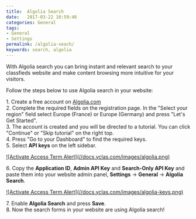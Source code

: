 ```yaml
---
title:  Algolia Search
date:   2017-03-22 10:59:46
categories: General
tags: 
- General
- Settings
permalink: /algolia-seach/
keywords: search, algolia
---
```

With Algolia search you can bring instant and relevant search to your classfieds website and make content browsing more intuitive for your visitors.

Follow the steps below to use Algolia search in your website:

1\. Create a free account on [Algolia.com](https://www.algolia.com)<br>
2\. Complete the required fields on the registration page. In the "Select your region" field select Europe (France) or Europe (Germany) and press "Let's Get Started".<br>
3\. The account is created and you will be directed to a tutorial. You can click "Continue" or "Skip tutorial" on the right top.<br>
4\. Press "Go to your Dashboard" to find the required keys.<br>
5\. Select **API keys** on the left sidebar.<br>

<a href="//docs.yclas.com/images/algolia.png" class="thumbnail gallery-item" data-gallery>
![Activate Access Term Alert](//docs.yclas.com/images/algolia.png)
</a>

6\. Copy the **Application ID**, **Admin API Key** and **Search-Only API Key** and paste them into your website admin panel, **Settings** -> **General** -> **Algolia Search**.

<a href="//docs.yclas.com/images/algolia-keys.png" class="thumbnail gallery-item" data-gallery>
![Activate Access Term Alert](//docs.yclas.com/images/algolia-keys.png)
</a>

7\. Enable **Algolia Search** and press **Save**.<br>
8\. Now the search forms in your website are using Algolia search!
